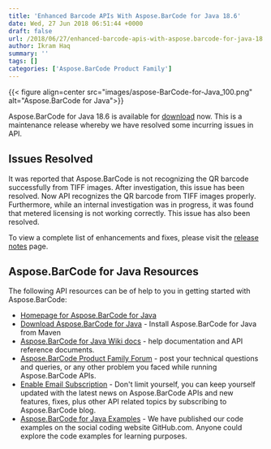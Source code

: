 ```yaml
---
title: 'Enhanced Barcode APIs With Aspose.BarCode for Java 18.6'
date: Wed, 27 Jun 2018 06:51:44 +0000
draft: false
url: /2018/06/27/enhanced-barcode-apis-with-aspose.barcode-for-java-18.6/
author: Ikram Haq
summary: ''
tags: []
categories: ['Aspose.BarCode Product Family']
---
```




{{< figure align=center src="images/aspose-BarCode-for-Java_100.png" alt="Aspose.BarCode for Java">}}


  
Aspose.BarCode for Java 18.6 is available for [download][1] now. This is a maintenance release whereby we have resolved some incurring issues in API.

## Issues Resolved

It was reported that Aspose.BarCode is not recognizing the QR barcode successfully from TIFF images. After investigation, this issue has been resolved. Now API recognizes the QR barcode from TIFF images properly. Furthermore, while an internal investigation was in progress, it was found that metered licensing is not working correctly. This issue has also been resolved.

To view a complete list of enhancements and fixes, please visit the [release notes][2] page.

## Aspose.BarCode for Java Resources

The following API resources can be of help to you in getting started with Aspose.BarCode:

*   [Homepage for Aspose.BarCode for Java][3]
*   [Download Aspose.BarCode for Java][4] - Install Aspose.BarCode for Java from Maven
*   [Aspose.BarCode for Java Wiki docs][5] - help documentation and API reference documents.
*   [Aspose.BarCode Product Family Forum][6] - post your technical questions and queries, or any other problem you faced while running Aspose.BarCode APIs.
*   [Enable Email Subscription][7] - Don't limit yourself, you can keep yourself updated with the latest news on Aspose.BarCode APIs and new features, fixes, plus other API related topics by subscribing to Aspose.BarCode blog.
*   [Aspose.BarCode for Java Examples][8] - We have published our code examples on the social coding website GitHub.com. Anyone could explore the code examples for learning purposes.




[1]: https://artifact.aspose.com/webapp/#/artifacts/browse/tree/General/repo/com/aspose/aspose-barcode/18.6
[2]: https://docs.aspose.com/display/barcodejava/Aspose.BarCode+for+Java+18.6+-+Release+Notes
[3]: https://products.aspose.com/barcode/java
[4]: https://artifact.aspose.com/webapp/#/artifacts/browse/tree/General/repo/com/aspose/aspose-barcode/
[5]: https://docs.aspose.com/display/barcodejava/Home
[6]: https://forum.aspose.com/c/barcode
[7]: https://blog.aspose.com/category/aspose-products/aspose-barcode-product-family/
[8]: https://github.com/aspose-barcode/Aspose.BarCode-for-Java




